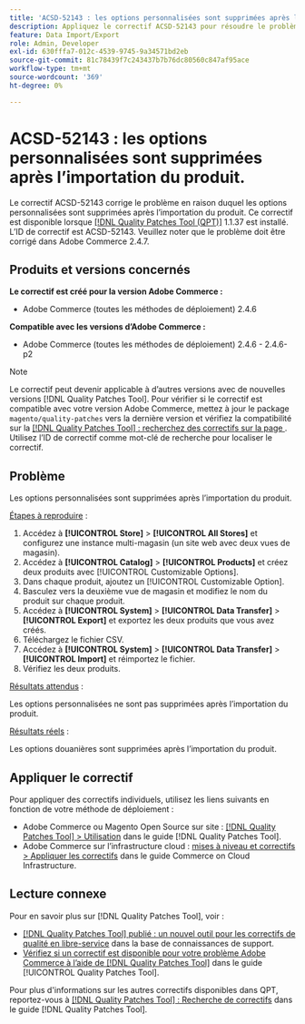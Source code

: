 ```yaml
---
title: 'ACSD-52143 : les options personnalisées sont supprimées après l’importation du produit.'
description: Appliquez le correctif ACSD-52143 pour résoudre le problème Adobe Commerce en raison duquel les options de personnalisation sont supprimées après l’importation du produit.
feature: Data Import/Export
role: Admin, Developer
exl-id: 630fffa7-012c-4539-9745-9a34571bd2eb
source-git-commit: 81c78439f7c243437b7b76dc80560c847af95ace
workflow-type: tm+mt
source-wordcount: '369'
ht-degree: 0%

---
```


# ACSD-52143 : les options personnalisées sont supprimées après l’importation du produit.

Le correctif ACSD-52143 corrige le problème en raison duquel les options personnalisées sont supprimées après l’importation du produit. Ce correctif est disponible lorsque [[!DNL Quality Patches Tool (QPT)]](https://experienceleague.adobe.com/en/docs/commerce-knowledge-base/kb/announcements/commerce-announcements/magento-quality-patches-released-new-tool-to-self-serve-quality-patches) 1.1.37 est installé. L’ID de correctif est ACSD-52143. Veuillez noter que le problème doit être corrigé dans Adobe Commerce 2.4.7.

## Produits et versions concernés

**Le correctif est créé pour la version Adobe Commerce :**

* Adobe Commerce (toutes les méthodes de déploiement) 2.4.6

**Compatible avec les versions d’Adobe Commerce :**

* Adobe Commerce (toutes les méthodes de déploiement) 2.4.6 - 2.4.6-p2

>[!NOTE]
>
>Le correctif peut devenir applicable à d’autres versions avec de nouvelles versions [!DNL Quality Patches Tool]. Pour vérifier si le correctif est compatible avec votre version Adobe Commerce, mettez à jour le package `magento/quality-patches` vers la dernière version et vérifiez la compatibilité sur la [[!DNL Quality Patches Tool] : recherchez des correctifs sur la page ](https://experienceleague.adobe.com/tools/commerce-quality-patches/index.html). Utilisez l’ID de correctif comme mot-clé de recherche pour localiser le correctif.

## Problème

Les options personnalisées sont supprimées après l’importation du produit.

<u>Étapes à reproduire</u> :

1. Accédez à **[!UICONTROL Store]** > **[!UICONTROL All Stores]** et configurez une instance multi-magasin (un site web avec deux vues de magasin).
1. Accédez à **[!UICONTROL Catalog]** > **[!UICONTROL Products]** et créez deux produits avec [!UICONTROL Customizable Options].
1. Dans chaque produit, ajoutez un [!UICONTROL Customizable Option].
1. Basculez vers la deuxième vue de magasin et modifiez le nom du produit sur chaque produit.
1. Accédez à **[!UICONTROL System]** > **[!UICONTROL Data Transfer]** > **[!UICONTROL Export]** et exportez les deux produits que vous avez créés.
1. Téléchargez le fichier CSV.
1. Accédez à **[!UICONTROL System]** > **[!UICONTROL Data Transfer]** > **[!UICONTROL Import]** et réimportez le fichier.
1. Vérifiez les deux produits.

<u>Résultats attendus</u> :

Les options personnalisées ne sont pas supprimées après l’importation du produit.

<u>Résultats réels</u> :

Les options douanières sont supprimées après l’importation du produit.

## Appliquer le correctif

Pour appliquer des correctifs individuels, utilisez les liens suivants en fonction de votre méthode de déploiement :

* Adobe Commerce ou Magento Open Source sur site : [[!DNL Quality Patches Tool] > Utilisation](/help/tools/quality-patches-tool/usage.md) dans le guide [!DNL Quality Patches Tool].
* Adobe Commerce sur l’infrastructure cloud : [mises à niveau et correctifs > Appliquer les correctifs](https://experienceleague.adobe.com/docs/commerce-cloud-service/user-guide/develop/upgrade/apply-patches.html) dans le guide Commerce on Cloud Infrastructure.

## Lecture connexe

Pour en savoir plus sur [!DNL Quality Patches Tool], voir :

* [[!DNL Quality Patches Tool] publié : un nouvel outil pour les correctifs de qualité en libre-service](https://experienceleague.adobe.com/en/docs/commerce-knowledge-base/kb/announcements/commerce-announcements/magento-quality-patches-released-new-tool-to-self-serve-quality-patches) dans la base de connaissances de support.
* [Vérifiez si un correctif est disponible pour votre problème Adobe Commerce à l’aide de  [!DNL Quality Patches Tool]](/help/tools/quality-patches-tool/patches-available-in-qpt/check-patch-for-magento-issue-with-magento-quality-patches.md) dans le guide [!UICONTROL Quality Patches Tool].


Pour plus d&#39;informations sur les autres correctifs disponibles dans QPT, reportez-vous à [[!DNL Quality Patches Tool] : Recherche de correctifs](https://experienceleague.adobe.com/tools/commerce-quality-patches/index.html) dans le guide [!DNL Quality Patches Tool].
